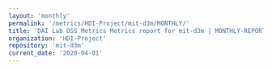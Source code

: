 ```yaml
---
layout: 'monthly'
permalink: '/metrics/HDI-Project/mit-d3m/MONTHLY/'
title: 'DAI Lab OSS Metrics Metrics report for mit-d3m | MONTHLY-REPORT-2020-04-01'
organization: 'HDI-Project'
repository: 'mit-d3m'
current_date: '2020-04-01'
---
```

